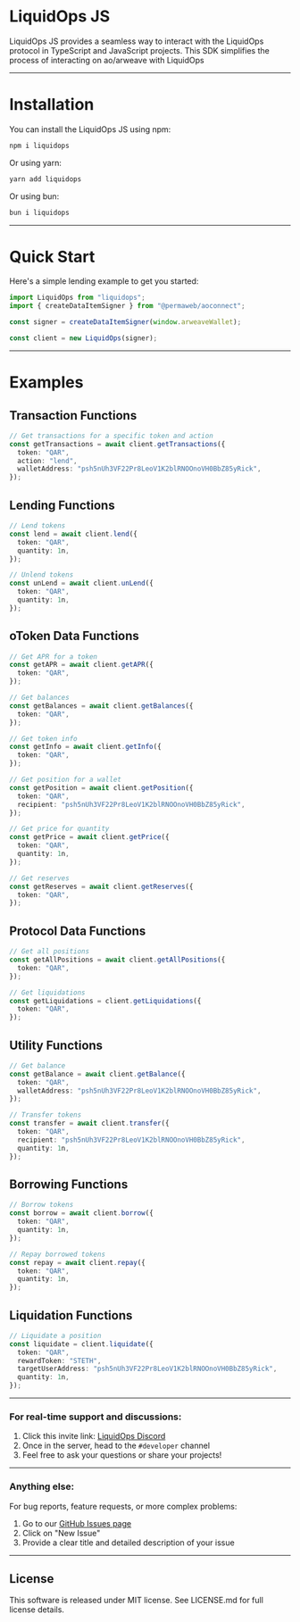 # LiquidOps JS

LiquidOps JS provides a seamless way to interact with the LiquidOps protocol in TypeScript and JavaScript projects. This SDK simplifies the process of interacting on ao/arweave with LiquidOps

---

# Installation

You can install the LiquidOps JS using npm:

```bash
npm i liquidops
```

Or using yarn:

```bash
yarn add liquidops
```

Or using bun:

```bash
bun i liquidops
```

---

# Quick Start

Here's a simple lending example to get you started:

```typescript
import LiquidOps from "liquidops";
import { createDataItemSigner } from "@permaweb/aoconnect";

const signer = createDataItemSigner(window.arweaveWallet);

const client = new LiquidOps(signer);
```

---

# Examples

## Transaction Functions

```typescript
// Get transactions for a specific token and action
const getTransactions = await client.getTransactions({
  token: "QAR",
  action: "lend",
  walletAddress: "psh5nUh3VF22Pr8LeoV1K2blRNOOnoVH0BbZ85yRick",
});
```

## Lending Functions

```typescript
// Lend tokens
const lend = await client.lend({
  token: "QAR",
  quantity: 1n,
});

// Unlend tokens
const unLend = await client.unLend({
  token: "QAR",
  quantity: 1n,
});
```

## oToken Data Functions

```typescript
// Get APR for a token
const getAPR = await client.getAPR({
  token: "QAR",
});

// Get balances
const getBalances = await client.getBalances({
  token: "QAR",
});

// Get token info
const getInfo = await client.getInfo({
  token: "QAR",
});

// Get position for a wallet
const getPosition = await client.getPosition({
  token: "QAR",
  recipient: "psh5nUh3VF22Pr8LeoV1K2blRNOOnoVH0BbZ85yRick",
});

// Get price for quantity
const getPrice = await client.getPrice({
  token: "QAR",
  quantity: 1n,
});

// Get reserves
const getReserves = await client.getReserves({
  token: "QAR",
});
```

## Protocol Data Functions

```typescript
// Get all positions
const getAllPositions = await client.getAllPositions({
  token: "QAR",
});

// Get liquidations
const getLiquidations = client.getLiquidations({
  token: "QAR",
});
```

## Utility Functions

```typescript
// Get balance
const getBalance = await client.getBalance({
  token: "QAR",
  walletAddress: "psh5nUh3VF22Pr8LeoV1K2blRNOOnoVH0BbZ85yRick",
});

// Transfer tokens
const transfer = await client.transfer({
  token: "QAR",
  recipient: "psh5nUh3VF22Pr8LeoV1K2blRNOOnoVH0BbZ85yRick",
  quantity: 1n,
});
```

## Borrowing Functions

```typescript
// Borrow tokens
const borrow = await client.borrow({
  token: "QAR",
  quantity: 1n,
});

// Repay borrowed tokens
const repay = await client.repay({
  token: "QAR",
  quantity: 1n,
});
```

## Liquidation Functions

```typescript
// Liquidate a position
const liquidate = client.liquidate({
  token: "QAR",
  rewardToken: "STETH",
  targetUserAddress: "psh5nUh3VF22Pr8LeoV1K2blRNOOnoVH0BbZ85yRick",
  quantity: 1n,
});
```

---

### For real-time support and discussions:

1. Click this invite link: [LiquidOps Discord](https://discord.com/invite/Jad4v8ykgY)
2. Once in the server, head to the `#developer` channel
3. Feel free to ask your questions or share your projects!

---

### Anything else:

For bug reports, feature requests, or more complex problems:

1. Go to our [GitHub Issues page](https://github.com/useLiquidOps/LiquidOps-JS/issues)
2. Click on "New Issue"
3. Provide a clear title and detailed description of your issue

---

## License

This software is released under MIT license. See LICENSE.md for full license details.
